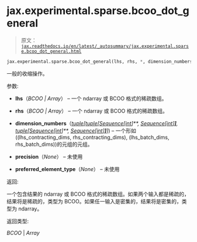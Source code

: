 # jax.experimental.sparse.bcoo_dot_general

> 原文：[`jax.readthedocs.io/en/latest/_autosummary/jax.experimental.sparse.bcoo_dot_general.html`](https://jax.readthedocs.io/en/latest/_autosummary/jax.experimental.sparse.bcoo_dot_general.html)

```py
jax.experimental.sparse.bcoo_dot_general(lhs, rhs, *, dimension_numbers, precision=None, preferred_element_type=None)
```

一般的收缩操作。

参数:

+   **lhs**（*BCOO* *|* *Array*） – 一个 ndarray 或 BCOO 格式的稀疏数组。

+   **rhs**（*BCOO* *|* *Array*） – 一个 ndarray 或 BCOO 格式的稀疏数组。

+   **dimension_numbers**（[*tuple*](https://docs.python.org/3/library/stdtypes.html#tuple "(在 Python v3.12 中)")*[*[*tuple*](https://docs.python.org/3/library/stdtypes.html#tuple "(在 Python v3.12 中)")*[*[*Sequence*](https://docs.python.org/3/library/collections.abc.html#collections.abc.Sequence "(在 Python v3.12 中)")*[*[*int*](https://docs.python.org/3/library/functions.html#int "(在 Python v3.12 中)")*]**,* [*Sequence*](https://docs.python.org/3/library/collections.abc.html#collections.abc.Sequence "(在 Python v3.12 中)")*[*[*int*](https://docs.python.org/3/library/functions.html#int "(在 Python v3.12 中)")*]**]**,* [*tuple*](https://docs.python.org/3/library/stdtypes.html#tuple "(在 Python v3.12 中)")*[*[*Sequence*](https://docs.python.org/3/library/collections.abc.html#collections.abc.Sequence "(在 Python v3.12 中)")*[*[*int*](https://docs.python.org/3/library/functions.html#int "(在 Python v3.12 中)")*]**,* [*Sequence*](https://docs.python.org/3/library/collections.abc.html#collections.abc.Sequence "(在 Python v3.12 中)")*[*[*int*](https://docs.python.org/3/library/functions.html#int "(在 Python v3.12 中)")*]**]**]*) – 一个形如((lhs_contracting_dims, rhs_contracting_dims), (lhs_batch_dims, rhs_batch_dims))的元组的元组。

+   **precision**（*None*） – 未使用

+   **preferred_element_type**（*None*） – 未使用

返回:

一个包含结果的 ndarray 或 BCOO 格式的稀疏数组。如果两个输入都是稀疏的，结果将是稀疏的，类型为 BCOO。如果任一输入是密集的，结果将是密集的，类型为 ndarray。

返回类型:

*BCOO* | *Array*
